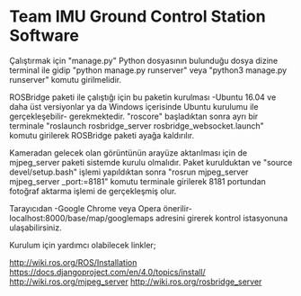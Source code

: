 # Team IMU Ground Control Station Software

Çalıştırmak için "manage.py" Python dosyasının bulunduğu dosya dizine terminal ile gidip "python manage.py runserver" veya "python3 manage.py runserver" komutu girilmelidir.

ROSBridge paketi ile çalıştığı için bu paketin kurulması -Ubuntu 16.04 ve daha üst versiyonlar ya da Windows içerisinde Ubuntu kurulumu ile gerçekleşebilir- gerekmektedir. "roscore" başladıktan sonra ayrı bir terminale "roslaunch rosbridge_server rosbridge_websocket.launch" komutu girilerek ROSBridge paketi ayağa kaldırılır. 

Kameradan gelecek olan görüntünün arayüze aktarılması için de mjpeg_server paketi sistemde kurulu olmalıdır. Paket kurulduktan ve "source devel/setup.bash" işlemi yapıldıktan sonra "rosrun mjpeg_server mjpeg_server _port:=8181" komutu terminale girilerek 8181 portundan fotoğraf aktarma işlemi de gerçekleşmiş olur. 

Tarayıcıdan -Google Chrome veya Opera önerilir- localhost:8000/base/map/googlemaps adresini girerek kontrol istasyonuna ulaşabilirsiniz.

Kurulum için yardımcı olabilecek linkler;

http://wiki.ros.org/ROS/Installation
https://docs.djangoproject.com/en/4.0/topics/install/
http://wiki.ros.org/mjpeg_server
http://wiki.ros.org/rosbridge_server


